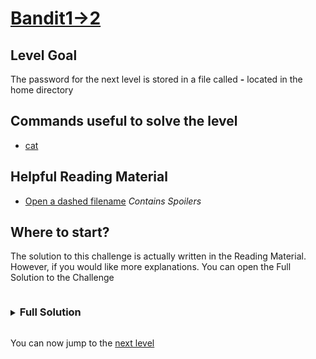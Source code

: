# [Bandit1->2](https://overthewire.org/wargames/bandit/bandit2.html)

## Level Goal

The password for the next level is stored in a file called **-** located in the home directory

## Commands useful to solve the level

- [cat](https://www.gnu.org/software/coreutils/manual/coreutils.html#cat-invocation)

## Helpful Reading Material

- [Open a dashed filename](https://stackoverflow.com/questions/42187323/how-to-open-a-dashed-filename-using-terminal) *Contains Spoilers*

## Where to start?

The solution to this challenge is actually written in the Reading Material. However, if you would like more explanations. 
You can open the Full Solution to the Challenge

<details>
<summary><h3 style="display:inline-block">Full Solution</h3></summary>

After listing the contents of the directory with `ls`, we can notice the following :

```bash
bandit1@bandit:~$ ls
-
bandit1@bandit:~$
```
This means that the file **-** is actually there. However, when we try print the contents of the file with `cat -` we get 
the following :

```bash
bandit1@bandit:~$ cat -

```
Where cat seems to wait for an input. By running `man cat`, we notice the following text in the Description section :<br/>
With no File, or when File is -, **read standard input**.<br/>
This tells us that cat doesn't interpret **-** as Filename but as a directive that tells it to read from standard input. 
It will echo everything you entered on standard input once you press the *ENTER* key. To tell cat that you're done writting 
to stdin, you can press ctrl+D (^D).<br/>
This is the reason why we need to run `cat ./-` thus specifying the relative path to the file and not only its name to cat

</details>

You can now jump to the [next level](/bandit/bandit2.md)
